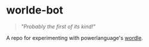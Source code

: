 # worlde-bot
>_"Probably the first of its kind!"_

A repo for experimenting with powerlanguage's [wordle](https://www.powerlanguage.co.uk/wordle/).